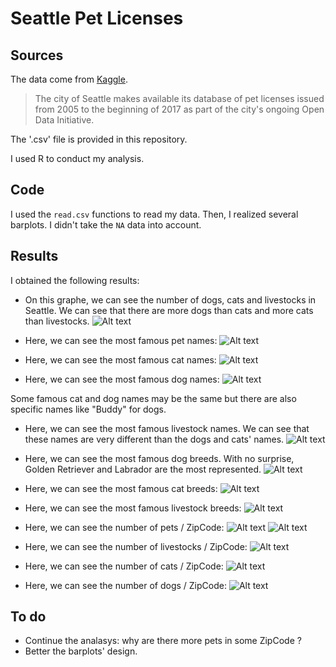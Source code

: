 # Seattle Pet Licenses

## Sources
The data come from [Kaggle](https://www.kaggle.com/aaronschlegel/seattle-pet-licenses). 

> The city of Seattle makes available its database of pet licenses issued from 2005 to the beginning of 2017 as part of the city's ongoing Open Data Initiative. 

The '.csv' file is provided in this repository.

I used R to conduct my analysis.

## Code
I used the `read.csv` functions to read my data. Then, I realized several barplots. I didn't take the `NA` data into account.

## Results
I obtained the following results:
- On this graphe, we can see the number of dogs, cats and livestocks in Seattle. We can see that there are more dogs than cats and more cats than livestocks.
![Alt text](Barplot1.png?raw=true "Number of dogs, cats and livestocks")

- Here, we can see the most famous pet names:
![Alt text](Barplot2.png?raw=true "Most famous pet names")

- Here, we can see the most famous cat names:
![Alt text](Barplot3.png?raw=true "Most famous cat names")

- Here, we can see the most famous dog names:
![Alt text](Barplot13.png?raw=true "Most famous dog names")

Some famous cat and dog names may be the same but there are also specific names like "Buddy" for dogs.

- Here, we can see the most famous livestock names. We can see that these names are very different than the dogs and cats' names.
![Alt text](Barplot4.png?raw=true "Most famous livestock names")

- Here, we can see the most famous dog breeds. With no surprise, Golden Retriever and Labrador are the most represented.
![Alt text](Barplot5.png?raw=true "Most famous dog breeds")

- Here, we can see the most famous cat breeds:
![Alt text](Barplot6.png?raw=true "Most famous cat breeds")

- Here, we can see the most famous livestock breeds:
![Alt text](Barplot7.png?raw=true "Most famous livestock breeds")

- Here, we can see the number of pets / ZipCode:
![Alt text](Barplot8.png?raw=true "Pets/ZipCode")
![Alt text](Barplot12.png?raw=true "Pets/ZipCode")

- Here, we can see the number of livestocks / ZipCode:
![Alt text](Barplot9.png?raw=true "Livestocks/ZipCode")

- Here, we can see the number of cats / ZipCode:
![Alt text](Barplot10.png?raw=true "Cats/ZipCode")

- Here, we can see the number of dogs / ZipCode:
![Alt text](Barplot11.png?raw=true "Dogs/ZipCode")

## To do
- Continue the analasys: why are there more pets in some ZipCode ?
- Better the barplots' design.
